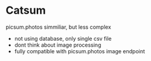 # Catsum

picsum.photos simmiliar, but less complex

- not using database, only single csv file
- dont think about image processing
- fully compatible with picsum.photos image endpoint
